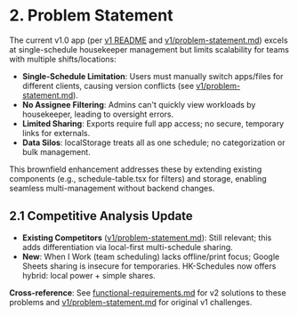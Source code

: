 # 2. Problem Statement

The current v1.0 app (per [v1 README](../v1/) and [v1/problem-statement.md](../v1/problem-statement.md)) excels at single-schedule housekeeper management but limits scalability for teams with multiple shifts/locations:

- **Single-Schedule Limitation**: Users must manually switch apps/files for different clients, causing version conflicts (see [v1/problem-statement.md](../v1/problem-statement.md)).
- **No Assignee Filtering**: Admins can't quickly view workloads by housekeeper, leading to oversight errors.
- **Limited Sharing**: Exports require full app access; no secure, temporary links for externals.
- **Data Silos**: localStorage treats all as one schedule; no categorization or bulk management.

This brownfield enhancement addresses these by extending existing components (e.g., schedule-table.tsx for filters) and storage, enabling seamless multi-management without backend changes.

## 2.1 Competitive Analysis Update

- **Existing Competitors** ([v1/problem-statement.md](../v1/problem-statement.md)): Still relevant; this adds differentiation via local-first multi-schedule sharing.
- **New**: When I Work (team scheduling) lacks offline/print focus; Google Sheets sharing is insecure for temporaries. HK-Schedules now offers hybrid: local power + simple shares.

**Cross-reference**: See [functional-requirements.md](./functional-requirements.md) for v2 solutions to these problems and [v1/problem-statement.md](../v1/problem-statement.md) for original v1 challenges.